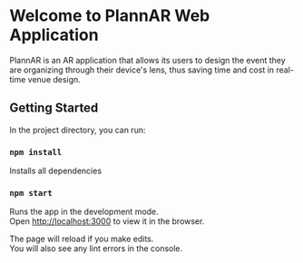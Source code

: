 # Welcome to PlannAR Web Application

PlannAR is an AR application that allows its users to design the event they are organizing through their device's lens, thus saving time and cost in real-time venue design.

## Getting Started

In the project directory, you can run:

### `npm install`

Installs all dependencies

### `npm start`

Runs the app in the development mode.\
Open [http://localhost:3000](http://localhost:3000) to view it in the browser.

The page will reload if you make edits.\
You will also see any lint errors in the console.

